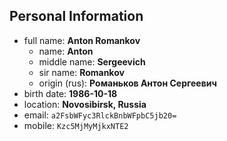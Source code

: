 ## Personal Information

+ full name: __Anton Romankov__
  + name: __Anton__
  + middle name: __Sergeevich__
  + sir name: __Romankov__
  + origin (rus): __Романьков Антон Сергеевич__
+ birth date: __1986-10-18__
+ location: __Novosibirsk, Russia__
+ email: ``a2FsbWFyc3RlckBnbWFpbC5jb20=``
+ mobile: ``Kzc5MjMyMjkxNTE2``
